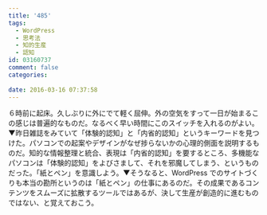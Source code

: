 ```yaml
---
title: '485'
tags:
  - WordPress
  - 思考法
  - 知的生産
  - 認知
id: 03160737
comment: false
categories:
   
date: 2016-03-16 07:37:58
---
```


６時前に起床。久しぶりに外にでて軽く屈伸。外の空気をすって一日が始まるこの感じは普遍的なものだ。なるべく早い時間にこのスイッチを入れるのがよい。▼昨日雑誌をみていて「体験的認知」と「内省的認知」というキーワードを見つけた。パソコンでの起案やデザインがなぜ捗らないかの心理的側面を説明するものだ。知的な情報整理と統合、表現は「内省的認知」を要するところ、多機能なパソコンは「体験的認知」をよびさまして、それを邪魔してしまう、というものだった。「紙とペン」を意識しよう。▼そうなると、WordPress でのサイトづくりも本当の勘所というのは「紙とペン」の仕事にあるのだ。その成果であるコンテンツをスムーズに拡散するツールではあるが、決して生産が創造的に進むものではない、と覚えておこう。